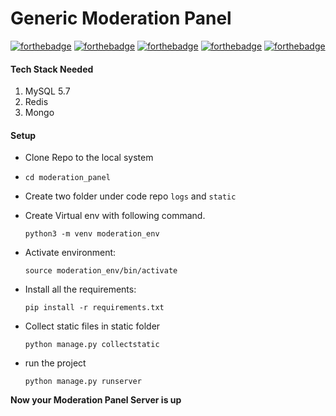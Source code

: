 # Generic Moderation Panel

[![forthebadge](https://forthebadge.com/images/badges/built-with-love.svg)]()
[![forthebadge](https://forthebadge.com/images/badges/gluten-free.svg)]()
[![forthebadge](https://forthebadge.com/images/badges/made-with-python.svg)]()
[![forthebadge](https://forthebadge.com/images/badges/makes-people-smile.svg)]()
[![forthebadge](https://forthebadge.com/images/badges/not-an-issue.svg)]()

#### Tech Stack Needed

1. MySQL 5.7
2. Redis
3. Mongo

#### Setup
* Clone Repo to the local system

* ``cd moderation_panel``
* Create two folder under code repo `logs` and `static`
* Create Virtual env with following command.

  `` python3 -m venv moderation_env ``
  
* Activate environment:

    ``
    source moderation_env/bin/activate
    ``
* Install all the requirements:  

    ``
    pip install -r requirements.txt
    ``

* Collect static files in static folder

    ``
    python manage.py collectstatic
    ``

* run the project

    ``
    python manage.py runserver
    ``

**Now your Moderation Panel Server is up**
